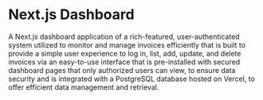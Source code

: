 #  Next.js Dashboard

A Next.js dashboard application of a rich-featured, user-authenticated system utilized to monitor and manage invoices efficiently that is built to provide a simple user experience to log in, list, add, update, and delete invoices via an easy-to-use interface that is pre-installed with secured dashboard pages that only authorized users can view, to ensure data security and is integrated with a PostgreSQL database hosted on Vercel, to offer efficient data management and retrieval.
